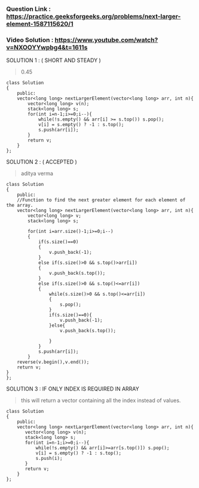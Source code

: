 ### Question Link : https://practice.geeksforgeeks.org/problems/next-larger-element-1587115620/1

### Video Solution : https://www.youtube.com/watch?v=NXOOYYwpbg4&t=1611s


SOLUTION 1 : ( SHORT AND STEADY )

>0.45

```
class Solution
{
    public:
    vector<long long> nextLargerElement(vector<long long> arr, int n){
        vector<long long> v(n);
        stack<long long> s;
        for(int i=n-1;i>=0;i--){
            while(!s.empty() && arr[i] >= s.top()) s.pop();
            v[i] = s.empty() ? -1 : s.top();
            s.push(arr[i]);
        }
        return v;
    }
};
```

SOLUTION 2 : ( ACCEPTED )

> aditya verma<br>

```
class Solution
{
    public:
    //Function to find the next greater element for each element of the array.
    vector<long long> nextLargerElement(vector<long long> arr, int n){
        vector<long long> v;
        stack<long long> s;
        
        for(int i=arr.size()-1;i>=0;i--)
        {
            if(s.size()==0)
            {
                v.push_back(-1);
            }
            else if(s.size()>0 && s.top()>arr[i])
            {
                v.push_back(s.top());
            }
            else if(s.size()>0 && s.top()<=arr[i])
            {
                while(s.size()>0 && s.top()<=arr[i])
                {
                    s.pop();
                }
                if(s.size()==0){
                    v.push_back(-1);
                }else{
                    v.push_back(s.top());
                    
                }
            }
            s.push(arr[i]);
        }
    reverse(v.begin(),v.end());
    return v;
}
};
```

SOLUTION 3 : IF ONLY INDEX IS REQUIRED IN ARRAY 

> this will return a vector containing all the index instead of values.
```
class Solution
{
    public:
    vector<long long> nextLargerElement(vector<long long> arr, int n){
       vector<long long> v(n);
       stack<long long> s;
       for(int i=n-1;i>=0;i--){
           while(!s.empty() && arr[i]>=arr[s.top()]) s.pop();   
           v[i] = s.empty() ? -1 : s.top();
           s.push(i);
       }
       return v;
    }
};
```